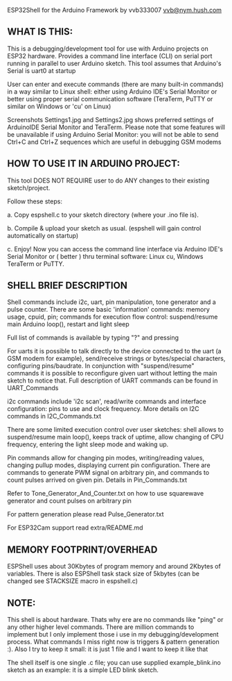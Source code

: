 ESP32Shell for the Arduino Framework by vvb333007 <vvb@nym.hush.com>

WHAT IS THIS:
-------------
 This is a debugging/development tool for use with Arduino projects on
 ESP32 hardware. Provides a command line interface (CLI) on serial port
 running in parallel to user Arduino sketch. This tool assumes that Arduino's
 Serial is uart0 at startup

 User can enter and execute commands (there are many built-in commands) in a way 
 similar to Linux shell: either using Arduino IDE's Serial Monitor or better using
 proper serial communication software (TeraTerm, PuTTY or similar on Windows or 
 'cu' on Linux)
 
 Screenshots Settings1.jpg and Settings2.jpg shows preferred settings of ArduinoIDE 
 Serial Monitor and TeraTerm. Please note that some features will be unavailable if 
 using Arduino Serial Monitor: you will not be able to send Ctrl+C and Ctrl+Z sequences
 which are useful in debugging GSM modems
 
HOW TO USE IT IN ARDUINO PROJECT:
---------------------------------
 This tool DOES NOT REQUIRE user to do ANY changes to their existing
 sketch/project.
 
 Follow these steps:
 
 a. Copy espshell.c to your sketch directory (where your .ino file is).
 
 b. Compile & upload your sketch as usual. (espshell will gain control 
    automatically on startup)
    
 c. Enjoy! Now you can access the command line interface via Arduino 
    IDE's Serial Monitor or ( better ) thru terminal software: Linux cu, 
    Windows TeraTerm or PuTTY.

SHELL BRIEF DESCRIPTION
-------------------------------------------

 Shell commands include i2c, uart, pin manipulation, tone generator
 and a pulse counter. There are some basic 'information' commands:
 memory usage, cpuid, pin; commands for execution flow control: suspend/resume
 main Arduino loop(), restart and light sleep

 Full list of commands is available by typing "?" and pressing <Enter>

 For uarts it is possible to talk directly to the device connected to the uart
 (a GSM modem for example), send/receive strings or bytes/special characters,
 configuring pins/baudrate. In conjunction with "suspend/resume" commands it
 is possible to reconfigure given uart without letting the main sketch to notice
 that. Full description of UART commands can be found in UART_Commands

 i2c commands include 'i2c scan', read/write commands and interface configuration:
 pins to use and clock frequency. More details on I2C commands in I2C_Commands.txt

 There are some limited execution control over user sketches: shell allows to
 suspend/resume main loop(), keeps track of uptime, allow changing of CPU frequency,
 entering the light sleep mode and waking up.

 Pin commands allow for changing pin modes, writing/reading  values, changing pullup
 modes, displaying current pin configuration. There are commands to generate PWM
 signal on arbitrary pin, and commands to count pulses arrived on given pin.
 Details in Pin_Commands.txt

 Refer to Tone_Generator_And_Counter.txt on how to use squarewave generator and
 count pulses on arbitrary pin

 For pattern generation please read Pulse_Generator.txt

 For ESP32Cam support read extra/README.md
 
MEMORY FOOTPRINT/OVERHEAD
-------------------------

ESPShell uses about 30Kbytes of program memory and around 2Kbytes of variables. 
There is also ESPShell task stack size of 5kbytes (can be changed see STACKSIZE 
macro in espshell.c)


NOTE:
-----
This shell is about hardware. Thats why ere are no commands like "ping" or any other
higher level commands. There are million commands to implement but I only implement those
i use in my debugging/development process. What commands I miss right now is triggers &
pattern generation :). Also I try to keep it small: it is just 1 file and I want to
keep it like that

The shell itself is one single .c file; you can use supplied example_blink.ino sketch as an 
example: it is a simple LED blink sketch.

